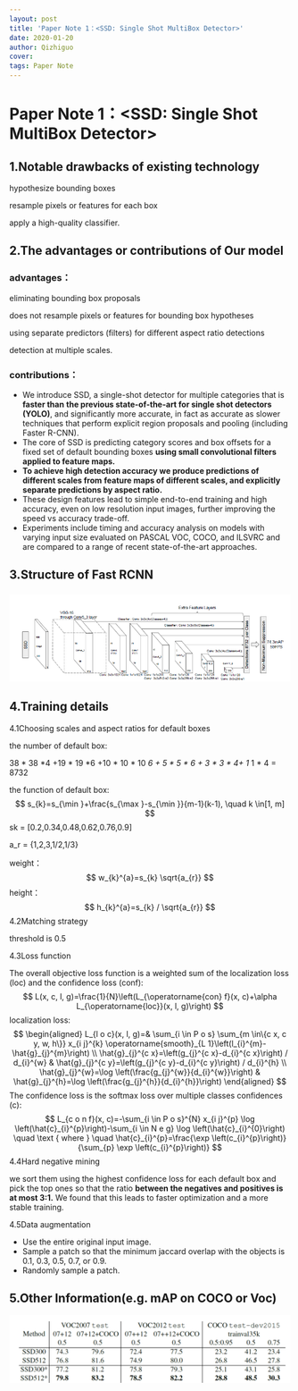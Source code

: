 ```yaml
---
layout: post
title: 'Paper Note 1：<SSD: Single Shot MultiBox Detector>'
date: 2020-01-20
author: Qizhiguo
cover: 
tags: Paper Note
---
```


# Paper Note 1：<SSD: Single Shot MultiBox Detector>

## 1.Notable drawbacks of existing technology


hypothesize bounding boxes

resample pixels or features for each box

apply a high-quality classifier.

## 2.The advantages or contributions of Our model

### **advantages：**

 eliminating bounding box proposals 

does not resample pixels or features for bounding box hypotheses

using separate predictors (filters) for different aspect ratio detections

detection at multiple scales.

### **contributions**：

- We introduce SSD, a single-shot detector for multiple categories that is **faster than**
  **the previous state-of-the-art for single shot detectors (YOLO)**, and significantly
  more accurate, in fact as accurate as slower techniques that perform explicit region
  proposals and pooling (including Faster R-CNN).
- The core of SSD is predicting category scores and box offsets for a fixed set of
  default bounding boxes **using small convolutional filters applied to feature maps.**
- **To achieve high detection accuracy we produce predictions of different scales from**
  **feature maps of different scales, and explicitly separate predictions by aspect ratio.**
- These design features lead to simple end-to-end training and high accuracy, even
  on low resolution input images, further improving the speed vs accuracy trade-off.
- Experiments include timing and accuracy analysis on models with varying input
  size evaluated on PASCAL VOC, COCO, and ILSVRC and are compared to a
  range of recent state-of-the-art approaches.

## 3.Structure of Fast RCNN

### 

![image-20200201202132544](https://raw.githubusercontent.com/Qzgfather/Qzgfather.github.io/master/assets/img/ssd-net.png)



### 

## 4.Training details

4.1Choosing scales and aspect ratios for default boxes

the number of default box:

38 * 38 *4 +19 * 19 *6 +10 * 10 * 10 *6 + 5 * 5 * 6  + 3 * 3  * 4+ 1* 1 * 4 = 8732

the function of default box:
$$
s_{k}=s_{\min }+\frac{s_{\max }-s_{\min }}{m-1}(k-1), \quad k \in[1, m]
$$
sk = [0.2,0.34,0.48,0.62,0.76,0.9]

a_r = {1,2,3,1/2,1/3} 

weight：
$$
w_{k}^{a}=s_{k} \sqrt{a_{r}}
$$
height：
$$
h_{k}^{a}=s_{k} / \sqrt{a_{r}}
$$
4.2Matching strategy

threshold is 0.5

4.3Loss function

The overall objective loss function is a weighted sum of the localization loss (loc) and the confidence loss (conf):
$$
L(x, c, l, g)=\frac{1}{N}\left(L_{\operatorname{con} f}(x, c)+\alpha L_{\operatorname{loc}}(x, l, g)\right)
$$
localization loss:
$$
\begin{aligned}
L_{l o c}(x, l, g)=& \sum_{i \in P o s} \sum_{m \in\{c x, c y, w, h\}} x_{i j}^{k} \operatorname{smooth}_{L 1}\left(l_{i}^{m}-\hat{g}_{j}^{m}\right) \\
\hat{g}_{j}^{c x}=\left(g_{j}^{c x}-d_{i}^{c x}\right) / d_{i}^{w} & \hat{g}_{j}^{c y}=\left(g_{j}^{c y}-d_{i}^{c y}\right) / d_{i}^{h} \\
\hat{g}_{j}^{w}=\log \left(\frac{g_{j}^{w}}{d_{i}^{w}}\right) & \hat{g}_{j}^{h}=\log \left(\frac{g_{j}^{h}}{d_{i}^{h}}\right)
\end{aligned}
$$
The confidence loss is the softmax loss over multiple classes confidences (c):
$$
L_{c o n f}(x, c)=-\sum_{i \in P o s}^{N} x_{i j}^{p} \log \left(\hat{c}_{i}^{p}\right)-\sum_{i \in N e g} \log \left(\hat{c}_{i}^{0}\right) \quad \text { where } \quad \hat{c}_{i}^{p}=\frac{\exp \left(c_{i}^{p}\right)}{\sum_{p} \exp \left(c_{i}^{p}\right)}
$$
4.4Hard negative mining

we sort them using the highest confidence loss for each default box and pick the top ones so that the ratio **between the negatives and positives is at most 3:1.** We found that this leads to faster optimization and a more stable training.

4.5Data augmentation

- Use the entire original input image.
- Sample a patch so that the minimum jaccard overlap with the objects is 0.1, 0.3,
  0.5, 0.7, or 0.9.
- Randomly sample a patch.

## 5.Other Information(e.g. mAP on COCO or Voc)

![image-20200201203502407](https://raw.githubusercontent.com/Qzgfather/Qzgfather.github.io/master/assets/img/ssd-map.png)
